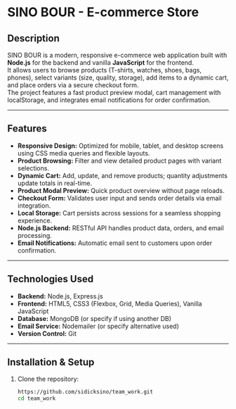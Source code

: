 # SINO BOUR - E-commerce Store

## Description

SINO BOUR is a modern, responsive e-commerce web application built with **Node.js** for the backend and vanilla **JavaScript** for the frontend.  
It allows users to browse products (T-shirts, watches, shoes, bags, phones), select variants (size, quality, storage), add items to a dynamic cart, and place orders via a secure checkout form.  
The project features a fast product preview modal, cart management with localStorage, and integrates email notifications for order confirmation.

---

## Features

- **Responsive Design:** Optimized for mobile, tablet, and desktop screens using CSS media queries and flexible layouts.  
- **Product Browsing:** Filter and view detailed product pages with variant selections.  
- **Dynamic Cart:** Add, update, and remove products; quantity adjustments update totals in real-time.  
- **Product Modal Preview:** Quick product overview without page reloads.  
- **Checkout Form:** Validates user input and sends order details via email integration.  
- **Local Storage:** Cart persists across sessions for a seamless shopping experience.  
- **Node.js Backend:** RESTful API handles product data, orders, and email processing.  
- **Email Notifications:** Automatic email sent to customers upon order confirmation.

---

## Technologies Used

- **Backend:** Node.js, Express.js  
- **Frontend:** HTML5, CSS3 (Flexbox, Grid, Media Queries), Vanilla JavaScript  
- **Database:** MongoDB (or specify if using another DB)  
- **Email Service:** Nodemailer (or specify alternative used)  
- **Version Control:** Git

---

## Installation & Setup

1. Clone the repository:
   ```bash
   https://github.com/sidicksino/team_work.git
   cd team_work
